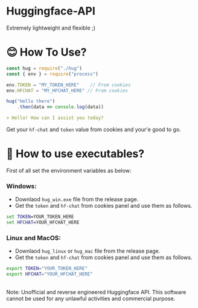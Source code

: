 # Huggingface-API
Extremely lightweight and flexible ;)

# 😊 How To Use?
```javascript
const hug = require("./hug")
const { env } = require("process")

env.TOKEN = "MY_TOKEN_HERE"    // From cookies
env.HFCHAT = "MY_HFCHAT_HERE" // From cookies

hug("Hello there")
    .then(data => console.log(data))
```

```md
> Hello! How can I assist you today?
```

Get your `hf-chat` and `token` value from cookies and your'e good to go.

# 🤔 How to use executables?

First of all set the environment variables as below:

### Windows:
- Downlaod `hug_win.exe` file from the release page.
- Get the `token` and `hf-chat` from cookies panel and use them as follows.

```bat
set TOKEN=YOUR_TOKEN_HERE
set HFCHAT=YOUR_HFCHAT_HERE
```
### Linux and MacOS:
- Downlaod `hug_linux` or `hug_mac` file from the release page.
- Get the `token` and `hf-chat` from cookies panel and use them as follows.

```sh
export TOKEN="YOUR_TOKEN_HERE"
export HFCHAT="YOUR_HFCHAT_HERE"
```
<br>
Note: Unofficial and reverse engineered Huggingface API. This software cannot be used for any unlawful activities and commercial purpose.